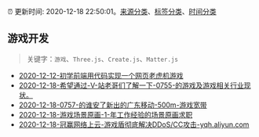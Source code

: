 :alarm_clock: 更新时间: 2020-12-18 22:50:01。[来源分类](../README.md)、[标签分类](../TAGS.md)、[时间分类](../TIMELINE.md)

## 游戏开发


> 关键字：`游戏`、`Three.js`、`Create.js`、`Matter.js`



- [2020-12-12-初学前端用代码实现一个网页老虎机游戏](https://www.ershicimi.com/p/20311bb10b40059570694d4621e006d1) 
- [2020-12-18-希望通过-V-站老哥们了解一下-0755-的游戏及游戏相关行业现状。](https://www.v2ex.com/t/736927) 
- [2020-12-18-0757-的谁安了新出的广东移动-500m-游戏宽带](https://www.v2ex.com/t/736911) 
- [2020-12-18-游戏场景原画-1-年工作经验的场景原画求职](https://www.v2ex.com/t/736910) 
- [2020-12-18-冠赢网络上云-游戏盾彻底解决DDoS/CC攻击-yqh.aliyun.com](https://blogread.cn/news/go.php?idItem=14039&url=https%3A%2F%2Fyqh.aliyun.com%2Fdetail%2F9097%3Fcomefrom%3Dhttps%253A%252F%252Fblogread.cn%252Fnews%252F) 
